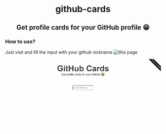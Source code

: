<h1 align="center">github-cards</h1>

<h2 align="center">Get profile cards for your GitHub profile 😁</h2>

### How to use?

Just visit and fill the input with your github nickname
![this page](https://jkbkupczyk.github.io/github-cards/) 

<img align="center" src="https://github.com/jkbkupczyk/github-cards/blob/main/readme-g.gif" width="" height="" />

